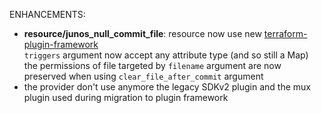 <!-- markdownlint-disable-file MD013 MD041 -->
ENHANCEMENTS:

* **resource/junos_null_commit_file**: resource now use new [terraform-plugin-framework](https://github.com/hashicorp/terraform-plugin-framework)  
  `triggers` argument now accept any attribute type (and so still a Map)  
  the permissions of file targeted by `filename` argument are now preserved when using `clear_file_after_commit` argument
* the provider don't use anymore the legacy SDKv2 plugin and the mux plugin used during migration to plugin framework
